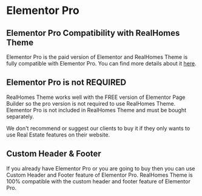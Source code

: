 # Elementor Pro

## Elementor Pro Compatibility with RealHomes Theme

Elementor Pro is the paid version of Elementor and RealHomes Theme is fully compatible with Elementor Pro. You can find more details about it [here](https://elementor.com/pro/).

## Elementor Pro is not REQUIRED

RealHomes Theme works well with the FREE version of Elementor Page Builder so the pro version is not required to use RealHomes Theme. Elementor Pro is not included in RealHomes Theme and must be bought separately.

We don't recommend or suggest our clients to buy it if they only wants to use Real Estate features on their website.

## Custom Header & Footer

If you already have Elementor Pro or you are going to buy then you can use Custom Header and Footer feature of Elementor Pro. RealHomes Theme is 100% compatible with the custom header and footer feature of Elementor Pro.